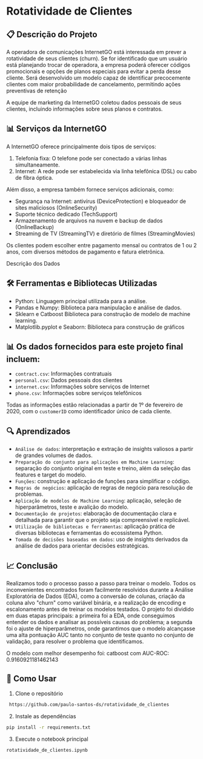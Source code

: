 # Rotatividade de Clientes

## 📋 Descrição do Projeto

A operadora de comunicações InternetGO está interessada em prever a rotatividade de seus clientes (churn). Se for identificado que um usuário está planejando trocar de operadora, a empresa poderá oferecer códigos promocionais e opções de planos especiais para evitar a perda desse cliente. Será desenvolvido um modelo capaz de identificar precocemente clientes com maior probabilidade de cancelamento, permitindo ações preventivas de retenção

A equipe de marketing da InternetGO coletou dados pessoais de seus clientes, incluindo informações sobre seus planos e contratos.

## 📊 Serviços da InternetGO

A InternetGO oferece principalmente dois tipos de serviços:

1. Telefonia fixa: O telefone pode ser conectado a várias linhas simultaneamente.
2. Internet: A rede pode ser estabelecida via linha telefônica (DSL) ou cabo de fibra óptica.

Além disso, a empresa também fornece serviços adicionais, como:

- Segurança na Internet: antivírus (DeviceProtection) e bloqueador de sites maliciosos (OnlineSecurity)
- Suporte técnico dedicado (TechSupport)
- Armazenamento de arquivos na nuvem e backup de dados (OnlineBackup)
- Streaming de TV (StreamingTV) e diretório de filmes (StreamingMovies)

Os clientes podem escolher entre pagamento mensal ou contratos de 1 ou 2 anos, com diversos métodos de pagamento e fatura eletrônica.

Descrição dos Dados

## 🛠️ Ferramentas e Bibliotecas Utilizadas
- Python: Linguagem principal utilizada para a análise.
- Pandas e Numpy: Biblioteca para manipulação e análise de dados.
- Sklearn e Catboost Biblioteca para construção de modelo de machine learning.
- Matplotlib.pyplot e Seaborn: Biblioteca para construção de gráficos

## 📊 Os dados fornecidos para este projeto final incluem:

- `contract.csv`: Informações contratuais
- `personal.csv`: Dados pessoais dos clientes
- `internet.csv`: Informações sobre serviços de Internet
- `phone.csv`: Informações sobre serviços telefônicos

Todas as informações estão relacionadas a partir de 1º de fevereiro de 2020, com o `customerID` como identificador único de cada cliente.

## 🔍 Aprendizados

- `Análise de dados`: interpretação e extração de insights valiosos a partir de grandes volumes de dados.
- `Preparação do conjunto para aplicações em Machine Learning`: separação do conjunto original em teste e treino, além da seleção das features e target do modelo.
- `Funções`: construção e aplicação de funções para simplificar o código.
-  `Regras de negócios`: aplicação de regras de negócio para resolução de problemas.
-  `Aplicação de modelos de Machine Learning`: aplicação, seleção de hiperparâmetros, teste e avalição do modelo.
-  `Documentação de projetos`: elaboração de documentação clara e detalhada para garantir que o projeto seja compreensível e replicável.
- `Utilização de bibliotecas e ferramentas`: aplicação prática de diversas bibliotecas e ferramentas do ecossistema Python.
- `Tomada de decisões baseadas em dados`: uso de insights derivados da análise de dados para orientar decisões estratégicas.

## 📈 Conclusão

Realizamos todo o processo passo a passo para treinar o modelo. Todos os inconvenientes encontrados foram facilmente resolvidos durante a Análise Exploratória de Dados (EDA), como a conversão de colunas, criação da coluna alvo "churn" como variável binária, e a realização de encoding e escalonamento antes de treinar os modelos testados. O projeto foi dividido em duas etapas principais: a primeira foi a EDA, onde conseguimos entender os dados e analisar as possíveis causas do problema; a segunda foi o ajuste de hiperparâmetros, onde garantimos que o modelo alcançasse uma alta pontuação AUC tanto no conjunto de teste quanto no conjunto de validação, para resolver o problema que identificamos.

O modelo com melhor desempenho foi: catboost com AUC-ROC: 0.9160921181462143


## 🚀 Como Usar

1. Clone o repositório
```bash
 https://github.com/paulo-santos-ds/rotatividade_de_clientes
```

2. Instale as dependências
```bash
pip install -r requirements.txt
```

3. Execute o notebook principal
```bash
rotatividade_de_clientes.ipynb
```
